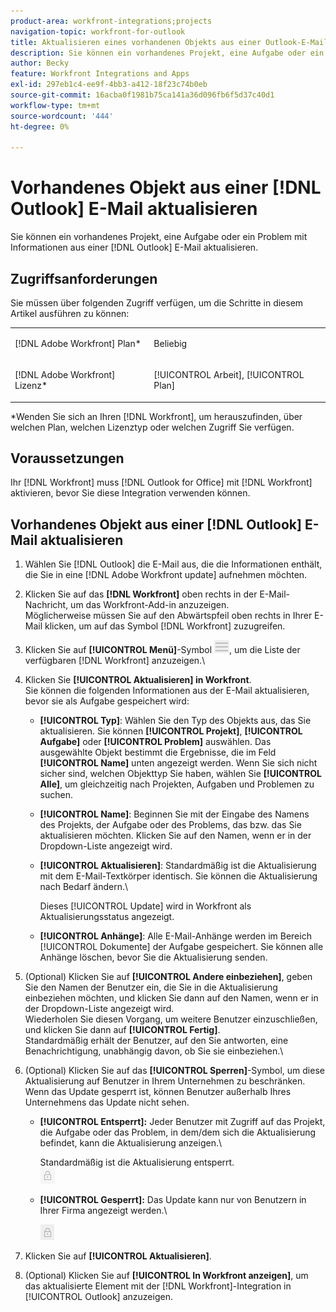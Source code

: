 ```yaml
---
product-area: workfront-integrations;projects
navigation-topic: workfront-for-outlook
title: Aktualisieren eines vorhandenen Objekts aus einer Outlook-E-Mail
description: Sie können ein vorhandenes Projekt, eine Aufgabe oder ein Problem mit Informationen aus einer Outlook-E-Mail aktualisieren.
author: Becky
feature: Workfront Integrations and Apps
exl-id: 297eb1c4-ee9f-4bb3-a412-18f23c74b0eb
source-git-commit: 16acba0f1981b75ca141a36d096fb6f5d37c40d1
workflow-type: tm+mt
source-wordcount: '444'
ht-degree: 0%

---
```


# Vorhandenes Objekt aus einer [!DNL Outlook] E-Mail aktualisieren

Sie können ein vorhandenes Projekt, eine Aufgabe oder ein Problem mit Informationen aus einer [!DNL Outlook] E-Mail aktualisieren.

## Zugriffsanforderungen

Sie müssen über folgenden Zugriff verfügen, um die Schritte in diesem Artikel ausführen zu können:

<table style="table-layout:auto"> 
 <col> 
 <col> 
 <tbody> 
  <tr> 
   <td role="rowheader">[!DNL Adobe Workfront] Plan*</td> 
   <td> <p>Beliebig</p> </td> 
  </tr> 
  <tr> 
   <td role="rowheader">[!DNL Adobe Workfront] Lizenz*</td> 
   <td> <p>[!UICONTROL Arbeit], [!UICONTROL Plan]</p> </td> 
  </tr> 
 </tbody> 
</table>

&#42;Wenden Sie sich an Ihren [!DNL Workfront], um herauszufinden, über welchen Plan, welchen Lizenztyp oder welchen Zugriff Sie verfügen.

## Voraussetzungen

Ihr [!DNL Workfront] muss [!DNL Outlook for Office] mit [!DNL Workfront] aktivieren, bevor Sie diese Integration verwenden können.

## Vorhandenes Objekt aus einer [!DNL Outlook] E-Mail aktualisieren

1. Wählen Sie [!DNL Outlook] die E-Mail aus, die die Informationen enthält, die Sie in eine [!DNL Adobe Workfront update] aufnehmen möchten.
1. Klicken Sie auf das **[!DNL Workfront]** oben rechts in der E-Mail-Nachricht, um das Workfront-Add-in anzuzeigen.\
   Möglicherweise müssen Sie auf den Abwärtspfeil oben rechts in Ihrer E-Mail klicken, um auf das Symbol [!DNL Workfront] zuzugreifen.

1. Klicken Sie auf **[!UICONTROL Menü]**-Symbol ![o365_addin_menu_icon.png](assets/o365-addin-menu2-icon.png), um die Liste der verfügbaren [!DNL Workfront] anzuzeigen.\


1. Klicken Sie **[!UICONTROL Aktualisieren] in Workfront**.\
   Sie können die folgenden Informationen aus der E-Mail aktualisieren, bevor sie als Aufgabe gespeichert wird:

   * **[!UICONTROL Typ]**: Wählen Sie den Typ des Objekts aus, das Sie aktualisieren. Sie können **[!UICONTROL Projekt]**, **[!UICONTROL Aufgabe]** oder **[!UICONTROL Problem]** auswählen. Das ausgewählte Objekt bestimmt die Ergebnisse, die im Feld **[!UICONTROL Name]** unten angezeigt werden. Wenn Sie sich nicht sicher sind, welchen Objekttyp Sie haben, wählen Sie **[!UICONTROL Alle]**, um gleichzeitig nach Projekten, Aufgaben und Problemen zu suchen.

   * **[!UICONTROL Name]**: Beginnen Sie mit der Eingabe des Namens des Projekts, der Aufgabe oder des Problems, das bzw. das Sie aktualisieren möchten. Klicken Sie auf den Namen, wenn er in der Dropdown-Liste angezeigt wird.
   * **[!UICONTROL Aktualisieren]**: Standardmäßig ist die Aktualisierung mit dem E-Mail-Textkörper identisch. Sie können die Aktualisierung nach Bedarf ändern.\

     Dieses [!UICONTROL Update] wird in Workfront als Aktualisierungsstatus angezeigt.

   * **[!UICONTROL Anhänge]**: Alle E-Mail-Anhänge werden im Bereich [!UICONTROL Dokumente] der Aufgabe gespeichert. Sie können alle Anhänge löschen, bevor Sie die Aktualisierung senden.

1. (Optional) Klicken Sie auf **[!UICONTROL Andere einbeziehen]**, geben Sie den Namen der Benutzer ein, die Sie in die Aktualisierung einbeziehen möchten, und klicken Sie dann auf den Namen, wenn er in der Dropdown-Liste angezeigt wird.\
   Wiederholen Sie diesen Vorgang, um weitere Benutzer einzuschließen, und klicken Sie dann auf **[!UICONTROL Fertig]**.\
   Standardmäßig erhält der Benutzer, auf den Sie antworten, eine Benachrichtigung, unabhängig davon, ob Sie sie einbeziehen.\

1. (Optional) Klicken Sie auf das **[!UICONTROL Sperren]**-Symbol, um diese Aktualisierung auf Benutzer in Ihrem Unternehmen zu beschränken. Wenn das Update gesperrt ist, können Benutzer außerhalb Ihres Unternehmens das Update nicht sehen.

   * **[!UICONTROL Entsperrt]:** Jeder Benutzer mit Zugriff auf das Projekt, die Aufgabe oder das Problem, in dem/dem sich die Aktualisierung befindet, kann die Aktualisierung anzeigen.\

     Standardmäßig ist die Aktualisierung entsperrt.\
      ![o365_addin_unlock.png](assets/o365-addin-unlock.png)

   * **[!UICONTROL Gesperrt]:** Das Update kann nur von Benutzern in Ihrer Firma angezeigt werden.\

     ![o365_addin_lock.png](assets/o365-addin-lock.png)

1. Klicken Sie auf **[!UICONTROL Aktualisieren]**.
1. (Optional) Klicken Sie auf **[!UICONTROL In Workfront anzeigen]**, um das aktualisierte Element mit der [!DNL Workfront]-Integration in [!UICONTROL Outlook] anzuzeigen.

